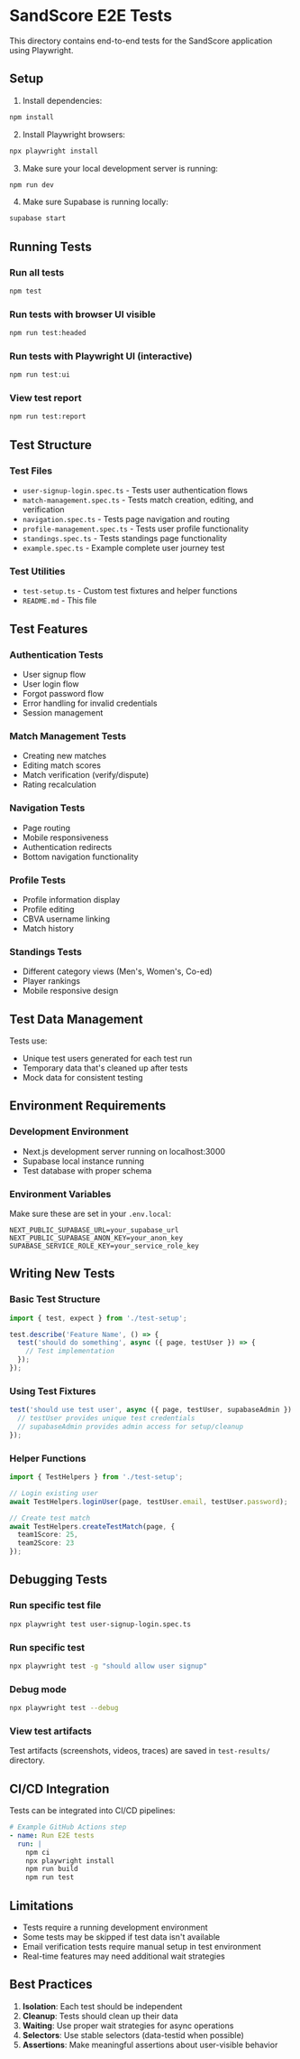 # SandScore E2E Tests

This directory contains end-to-end tests for the SandScore application using Playwright.

## Setup

1. Install dependencies:
```bash
npm install
```

2. Install Playwright browsers:
```bash
npx playwright install
```

3. Make sure your local development server is running:
```bash
npm run dev
```

4. Make sure Supabase is running locally:
```bash
supabase start
```

## Running Tests

### Run all tests
```bash
npm test
```

### Run tests with browser UI visible
```bash
npm run test:headed
```

### Run tests with Playwright UI (interactive)
```bash
npm run test:ui
```

### View test report
```bash
npm run test:report
```

## Test Structure

### Test Files

- `user-signup-login.spec.ts` - Tests user authentication flows
- `match-management.spec.ts` - Tests match creation, editing, and verification
- `navigation.spec.ts` - Tests page navigation and routing
- `profile-management.spec.ts` - Tests user profile functionality
- `standings.spec.ts` - Tests standings page functionality
- `example.spec.ts` - Example complete user journey test

### Test Utilities

- `test-setup.ts` - Custom test fixtures and helper functions
- `README.md` - This file

## Test Features

### Authentication Tests
- User signup flow
- User login flow
- Forgot password flow
- Error handling for invalid credentials
- Session management

### Match Management Tests
- Creating new matches
- Editing match scores
- Match verification (verify/dispute)
- Rating recalculation

### Navigation Tests
- Page routing
- Mobile responsiveness
- Authentication redirects
- Bottom navigation functionality

### Profile Tests
- Profile information display
- Profile editing
- CBVA username linking
- Match history

### Standings Tests
- Different category views (Men's, Women's, Co-ed)
- Player rankings
- Mobile responsive design

## Test Data Management

Tests use:
- Unique test users generated for each test run
- Temporary data that's cleaned up after tests
- Mock data for consistent testing

## Environment Requirements

### Development Environment
- Next.js development server running on localhost:3000
- Supabase local instance running
- Test database with proper schema

### Environment Variables
Make sure these are set in your `.env.local`:
```
NEXT_PUBLIC_SUPABASE_URL=your_supabase_url
NEXT_PUBLIC_SUPABASE_ANON_KEY=your_anon_key
SUPABASE_SERVICE_ROLE_KEY=your_service_role_key
```

## Writing New Tests

### Basic Test Structure
```typescript
import { test, expect } from './test-setup';

test.describe('Feature Name', () => {
  test('should do something', async ({ page, testUser }) => {
    // Test implementation
  });
});
```

### Using Test Fixtures
```typescript
test('should use test user', async ({ page, testUser, supabaseAdmin }) => {
  // testUser provides unique test credentials
  // supabaseAdmin provides admin access for setup/cleanup
});
```

### Helper Functions
```typescript
import { TestHelpers } from './test-setup';

// Login existing user
await TestHelpers.loginUser(page, testUser.email, testUser.password);

// Create test match
await TestHelpers.createTestMatch(page, {
  team1Score: 25,
  team2Score: 23
});
```

## Debugging Tests

### Run specific test file
```bash
npx playwright test user-signup-login.spec.ts
```

### Run specific test
```bash
npx playwright test -g "should allow user signup"
```

### Debug mode
```bash
npx playwright test --debug
```

### View test artifacts
Test artifacts (screenshots, videos, traces) are saved in `test-results/` directory.

## CI/CD Integration

Tests can be integrated into CI/CD pipelines:

```yaml
# Example GitHub Actions step
- name: Run E2E tests
  run: |
    npm ci
    npx playwright install
    npm run build
    npm run test
```

## Limitations

- Tests require a running development environment
- Some tests may be skipped if test data isn't available
- Email verification tests require manual setup in test environment
- Real-time features may need additional wait strategies

## Best Practices

1. **Isolation**: Each test should be independent
2. **Cleanup**: Tests should clean up their data
3. **Waiting**: Use proper wait strategies for async operations
4. **Selectors**: Use stable selectors (data-testid when possible)
5. **Assertions**: Make meaningful assertions about user-visible behavior